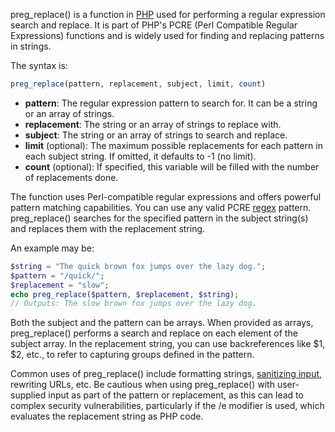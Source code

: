 preg_replace() is a function in [PHP](../programming/php.md) used for performing a regular expression search and replace. It is part of PHP's PCRE (Perl Compatible Regular Expressions) functions and is widely used for finding and replacing patterns in strings.

The syntax is:

```php
preg_replace(pattern, replacement, subject, limit, count)
```

- **pattern**: The regular expression pattern to search for. It can be a string or an array of strings.
- **replacement**: The string or an array of strings to replace with.
- **subject**: The string or an array of strings to search and replace.
- **limit** (optional): The maximum possible replacements for each pattern in each subject string. If omitted, it defaults to -1 (no limit).
- **count** (optional): If specified, this variable will be filled with the number of replacements done.

The function uses Perl-compatible regular expressions and offers powerful pattern matching capabilities. You can use any valid PCRE [regex](../security/regex.md) pattern. preg_replace() searches for the specified pattern in the subject string(s) and replaces them with the replacement string.

An example may be:

```php
$string = "The quick brown fox jumps over the lazy dog.";
$pattern = "/quick/";
$replacement = "slow";
echo preg_replace($pattern, $replacement, $string);
// Outputs: The slow brown fox jumps over the lazy dog.
```

Both the subject and the pattern can be arrays. When provided as arrays, preg_replace() performs a search and replace on each element of the subject array. In the replacement string, you can use backreferences like $1, $2, etc., to refer to capturing groups defined in the pattern.

Common uses of preg_replace() include formatting strings, [sanitizing input](../security/inputsan.md), rewriting URLs, etc. Be cautious when using preg_replace() with user-supplied input as part of the pattern or replacement, as this can lead to complex security vulnerabilities, particularly if the /e modifier is used, which evaluates the replacement string as PHP code.



